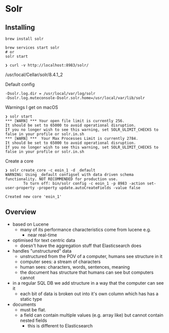 
# Solr

## Installing
```
brew install solr

brew services start solr
# or
solr start

❯ curl -v http://localhost:8983/solr/
```

/usr/local/Cellar/solr/8.4.1_2

Default config

    -Dsolr.log.dir = /usr/local/var/log/solr
    -Dsolr.log.muteconsole-Dsolr.solr.home=/usr/local/var/lib/solr


Warnings I get on macOS

    ❯ solr start
    *** [WARN] *** Your open file limit is currently 256.
    It should be set to 65000 to avoid operational disruption.
    If you no longer wish to see this warning, set SOLR_ULIMIT_CHECKS to false in your profile or solr.in.sh
    *** [WARN] ***  Your Max Processes Limit is currently 2784.
    It should be set to 65000 to avoid operational disruption.
    If you no longer wish to see this warning, set SOLR_ULIMIT_CHECKS to false in your profile or solr.in.sh


Create a core

    ❯ solr create_core -c eoin_1 -d _default
    WARNING: Using _default configset with data driven schema functionality. NOT RECOMMENDED for production use.
            To turn off: bin/solr config -c eoin_1 -p 8983 -action set-user-property -property update.autoCreateFields -value false

    Created new core 'eoin_1'


## Overview

* based on Lucene
    * many of its performance characteristics come from lucene e.g.
        * near real-time
* optimised for text centric data
    * doesn't have the aggregation stuff that Elasticsearch does
* handles "unstructured" data
    * unstructured from the POV of a computer, humans see structure in it
    * computer sees: a stream of characters
    * human sees: characters, words, sentences, meaning
    * the document has structure that humans can see but computers cannot
* in a regular SQL DB we add structure in a way that the computer can see it
    * each bit of data is broken out into it's own column which has has a static type
* documents
    * must be flat.
    * a field can contain multiple values (e.g. array like) but cannot contain nested fields
        * this is different to Elasticsearch